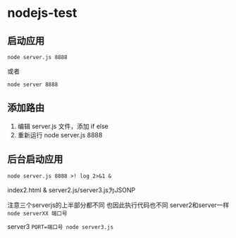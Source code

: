 # nodejs-test

## 启动应用

`node server.js 8888`

或者

`node server 8888`

## 添加路由

1.  编辑 server.js 文件，添加 if else
2.  重新运行 node server.js 8888

## 后台启动应用

`node server.js 8888 >! log 2>&1 &`

index2.html & server2.js/server3.js为JSONP

注意三个serverjs的上半部分都不同
也因此执行代码也不同
server2和server一样
`node serverXX 端口号`

server3
`PORT=端口号 node server3.js`